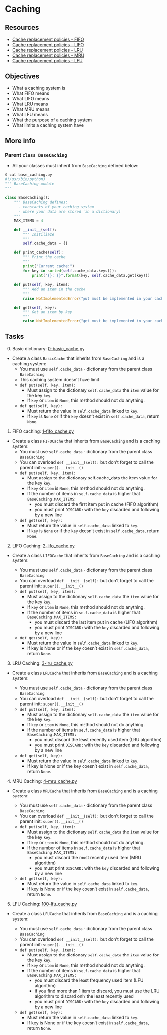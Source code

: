 # Caching

## Resources
* [Cache replacement policies - FIFO](https://en.wikipedia.org/wiki/Cache_replacement_policies#First_In_First_Out_%28FIFO%29)
* [Cache replacement policies - LIFO](https://en.wikipedia.org/wiki/Cache_replacement_policies#Last_In_First_Out_%28LIFO%29)
* [Cache replacement policies - LRU](https://en.wikipedia.org/wiki/Cache_replacement_policies#Least_Recently_Used_%28LRU%29)
* [Cache replacement policies - MRU](https://en.wikipedia.org/wiki/Cache_replacement_policies#Most_Recently_Used_%28MRU%29)
* [Cache replacement policies - LFU](https://en.wikipedia.org/wiki/Cache_replacement_policies#Least-Frequently_Used_%28LFU%29)

## Objectives
* What a caching system is
* What FIFO means
* What LIFO means
* What LRU means
* What MRU means
* What LFU means
* What the purpose of a caching system
* What limits a caching system have

## More info
 ### Parent `class BaseCaching`
 * All your classes must inherit from `BaseCaching` defined below:

``````python
$ cat base_caching.py
#!/usr/bin/python3
""" BaseCaching module
"""

class BaseCaching():
    """ BaseCaching defines:
      - constants of your caching system
      - where your data are stored (in a dictionary)
    """
    MAX_ITEMS = 4

    def __init__(self):
        """ Initiliaze
        """
        self.cache_data = {}

    def print_cache(self):
        """ Print the cache
        """
        print("Current cache:")
        for key in sorted(self.cache_data.keys()):
            print("{}: {}".format(key, self.cache_data.get(key)))

    def put(self, key, item):
        """ Add an item in the cache
        """
        raise NotImplementedError("put must be implemented in your cache class")

    def get(self, key):
        """ Get an item by key
        """
        raise NotImplementedError("get must be implemented in your cache class")
``````

## Tasks
0. Basic dictionary: [0-basic_cache.py](./0-basic_cache.py)

* Create a class `BasicCache` that inherits from `BaseCaching` and is a caching system:
  + You must use `self.cache_data` - dictionary from the parent class `BaseCaching`
  + This caching system doesn’t have limit
  + `def put(self, key, item):`
    - Must assign to the dictionary `self.cache_data` the `item` value for the key `key`.
    - If `key` or `item` is `None`, this method should not do anything.
  + `def get(self, key):`
    - Must return the value in `self.cache_data` linked to `key`.
    - If `key` is `None` or if the `key` doesn’t exist in `self.cache_data`, return `None`.

1. FIFO caching: [1-fifo_cache.py](./1-fifo_cache.py)

* Create a class `FIFOCache` that inherits from `BaseCaching` and is a caching system:
  + You must use `self.cache_data` - dictionary from the parent class `BaseCaching`
  + You can overload `def __init__(self):` but don’t forget to call the parent init: `super().__init__()`
  + `def put(self, key, item):`
    - Must assign to the dictionary self.cache_data the item value for the key `key`.
    - If `key` or `item` is `None`, this method should not do anything.
    - If the number of items in `self.cache_data` is higher that `BaseCaching.MAX_ITEMS`:
       + you must discard the first item put in cache (FIFO algorithm)
       + you must print `DISCARD:` with the `key` discarded and following by a new line
  + `def get(self, key):`
    - Must return the value in `self.cache_data` linked to `key`.
    - If `key` is `None` or if the `key` doesn’t exist in `self.cache_data`, return `None`.

2. LIFO Caching: [2-lifo_cache.py](./2-lifo_cache.py)
* Create a class `LIFOCache` that inherits from `BaseCaching` and is a caching system:

  + You must use `self.cache_data` - dictionary from the parent class `BaseCaching`
  + You can overload `def __init__(self):` but don’t forget to call the parent init: `super().__init__()`
  + `def put(self, key, item):`
    - Must assign to the dictionary `self.cache_data` the `item` value for the key `key`.
    - If `key` or `item` is `None`, this method should not do anything.
    - If the number of items in `self.cache_data` is higher that `BaseCaching.MAX_ITEMS:`
        * you must discard the last item put in cache (LIFO algorithm)
        * you must print `DISCARD:` with the `key` discarded and following by a new line
  + `def get(self, key):`
    - Must return the value in `self.cache_data` linked to `key`.
    - If key is None or if the key doesn’t exist in `self.cache_data`, return `None`.

3. LRU Caching: [3-lru_cache.py](./3-lru_cache.py)
* Create a class `LRUCache` that inherits from `BaseCaching` and is a caching system:

  + You must use `self.cache_data` - dictionary from the parent class `BaseCaching`
  + You can overload `def __init__(self):` but don’t forget to call the parent init: `super().__init__()`
  + `def put(self, key, item):`
    - Must assign to the dictionary `self.cache_data` the `item` value for the key `key`.
    - If `key` or `item` is `None`, this method should not do anything.
    - If the number of items in `self.cache_data` is higher that `BaseCaching.MAX_ITEMS:`
        * you must discard the least recently used item (LRU algorithm)
        * you must print `DISCARD:` with the `key` discarded and following by a new line
  + `def get(self, key):`
    - Must return the value in `self.cache_data` linked to `key`.
    - If key is None or if the key doesn’t exist in `self.cache_data`, return `None`.

4. MRU Caching: [4-mru_cache.py](./4-mru_cache.py)
* Create a class `MRUCache` that inherits from `BaseCaching` and is a caching system:

  + You must use `self.cache_data` - dictionary from the parent class `BaseCaching`
  + You can overload `def __init__(self):` but don’t forget to call the parent init: `super().__init__()`
  + `def put(self, key, item):`
    - Must assign to the dictionary `self.cache_data` the `item` value for the key `key`.
    - If `key` or `item` is `None`, this method should not do anything.
    - If the number of items in `self.cache_data` is higher that `BaseCaching.MAX_ITEMS:`
        * you must discard the most recently used item (MRU algorithm)
        * you must print `DISCARD:` with the `key` discarded and following by a new line
  + `def get(self, key):`
    - Must return the value in `self.cache_data` linked to `key`.
    - If key is None or if the key doesn’t exist in `self.cache_data`, return `None`.

5. LFU Caching: [100-lfu_cache.py](./100-lfu_cache.py)
* Create a class `LFUCache` that inherits from `BaseCaching` and is a caching system:

  + You must use `self.cache_data` - dictionary from the parent class `BaseCaching`
  + You can overload `def __init__(self):` but don’t forget to call the parent init: `super().__init__()`
  + `def put(self, key, item):`
    - Must assign to the dictionary `self.cache_data` the `item` value for the key `key`.
    - If `key` or `item` is `None`, this method should not do anything.
    - If the number of items in `self.cache_data` is higher that `BaseCaching.MAX_ITEMS:`
        * you must discard the least frequency used item (LFU algorithm)
        * if you find more than 1 item to discard, you must use the LRU algorithm to discard only the least recently used
        * you must print `DISCARD:` with the `key` discarded and following by a new line
  + `def get(self, key):`
    - Must return the value in `self.cache_data` linked to `key`.
    - If key is None or if the key doesn’t exist in `self.cache_data`, return `None`.

